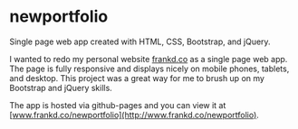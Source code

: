 # newportfolio

Single page web app created with HTML, CSS, Bootstrap, and jQuery.

I wanted to redo my personal website [frankd.co](http://www.frankd.co) as a single page web app. The page is fully responsive and displays nicely on mobile phones, tablets, and desktop. This project was a great way for me to brush up on my Bootstrap and jQuery skills.

The app is hosted via github-pages and you can view it at [www.frankd.co/newportfolio](http://www.frankd.co/newportfolio).
